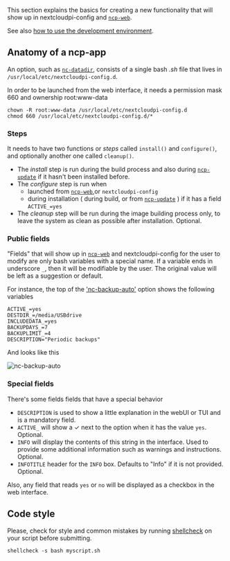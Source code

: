 [ncp-web]: https://github.com/nextcloud/nextcloudpi/wiki/Configuration-Reference#ncp-web
[nc-datadir]: https://github.com/nextcloud/nextcloudpi/wiki/Configuration-Reference#nc-datadir
[ncp-update]: https://github.com/nextcloud/nextcloudpi/wiki/Configuration-Reference#ncp-update
[nc-backup-auto]: https://github.com/nextcloud/nextcloudpi/wiki/Configuration-Reference#nc-backup-auto

This section explains the basics for creating a new functionality that will show up in nextcloudpi-config and [`ncp-web`][ncp-web].

See also [how to use the development environment](https://github.com/nextcloud/nextcloudpi/wiki/Development-environment).

## Anatomy of a ncp-app

An option, such as [`nc-datadir`][nc-datadir], consists of a single bash _.sh_ file that lives in `/usr/local/etc/nextcloudpi-config.d`.

In order to be launched from the web interface, it needs a permission mask 660 and ownership root:www-data

```
chown -R root:www-data /usr/local/etc/nextcloudpi-config.d 
chmod 660 /usr/local/etc/nextcloudpi-config.d/*
```

### Steps
It needs to have two functions or _steps_ called `install()` and `configure()`, and optionally another one called `cleanup()`.

 - The _install_ step is run during the build process and also during [`ncp-update`][ncp-update] if it hasn't been installed before.
 - The _configure_ step is run when 
    - launched from [`ncp-web`][ncp-web],or `nextcloudpi-config`
    - during installation ( during build, or from [`ncp-update`][ncp-update] ) if it has a field `ACTIVE_=yes`
 - The _cleanup_ step will be run during the image building process only, to leave the system as clean as possible after installation. Optional.


### Public fields
"Fields" that will show up in [`ncp-web`][ncp-web] and nextcloudpi-config for the user to modify are only bash variables with a special name. If a variable ends in underscore `_`, then it will be modifiable by the user. The original value will be left as a suggestion or default.

For instance, the top of the ['nc-backup-auto'][nc-backup-auto] option shows the following variables

```
ACTIVE_=yes
DESTDIR_=/media/USBdrive
INCLUDEDATA_=yes
BACKUPDAYS_=7
BACKUPLIMIT_=4
DESCRIPTION="Periodic backups"
```

And looks like this

![nc-backup-auto](https://ownyourbits.com/wp-content/uploads/2017/08/ncp-web2.jpg)

### Special fields
There's some fields fields that have a special behavior

 - `DESCRIPTION` is used to show a little explanation in the webUI or TUI and is a mandatory field.
 - `ACTIVE_` will show a ✓ next to the option when it has the value `yes`. Optional.
 - `INFO` will display the contents of this string in the interface. Used to provide some additional information such as warnings and instructions. Optional.
 - `INFOTITLE` header for the `INFO` box. Defaults to "Info" if it is not provided. Optional.

Also, any field that reads `yes` or `no` will be displayed as a checkbox in the web interface.

## Code style

Please, check for style and common mistakes by running [shellcheck](http://www.shellcheck.net/) on your script before submitting.

```
shellcheck -s bash myscript.sh
```

